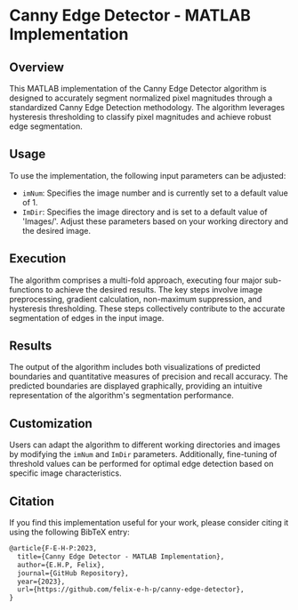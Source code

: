 # Canny Edge Detector - MATLAB Implementation

## Overview

This MATLAB implementation of the Canny Edge Detector algorithm is designed to accurately segment normalized pixel magnitudes through a standardized Canny Edge Detection methodology. The algorithm leverages hysteresis thresholding to classify pixel magnitudes and achieve robust edge segmentation.

## Usage

To use the implementation, the following input parameters can be adjusted:

- `imNum`: Specifies the image number and is currently set to a default value of 1.
- `ImDir`: Specifies the image directory and is set to a default value of 'Images/'. Adjust these parameters based on your working directory and the desired image.

## Execution

The algorithm comprises a multi-fold approach, executing four major sub-functions to achieve the desired results. The key steps involve image preprocessing, gradient calculation, non-maximum suppression, and hysteresis thresholding. These steps collectively contribute to the accurate segmentation of edges in the input image.

## Results

The output of the algorithm includes both visualizations of predicted boundaries and quantitative measures of precision and recall accuracy. The predicted boundaries are displayed graphically, providing an intuitive representation of the algorithm's segmentation performance.

## Customization

Users can adapt the algorithm to different working directories and images by modifying the `imNum` and `ImDir` parameters. Additionally, fine-tuning of threshold values can be performed for optimal edge detection based on specific image characteristics.

## Citation

If you find this implementation useful for your work, please consider citing it using the following BibTeX entry:

```latex
@article{F-E-H-P:2023,
  title={Canny Edge Detector - MATLAB Implementation},
  author={E.H.P, Felix},
  journal={GitHub Repository},
  year={2023},
  url={https://github.com/felix-e-h-p/canny-edge-detector},
}
